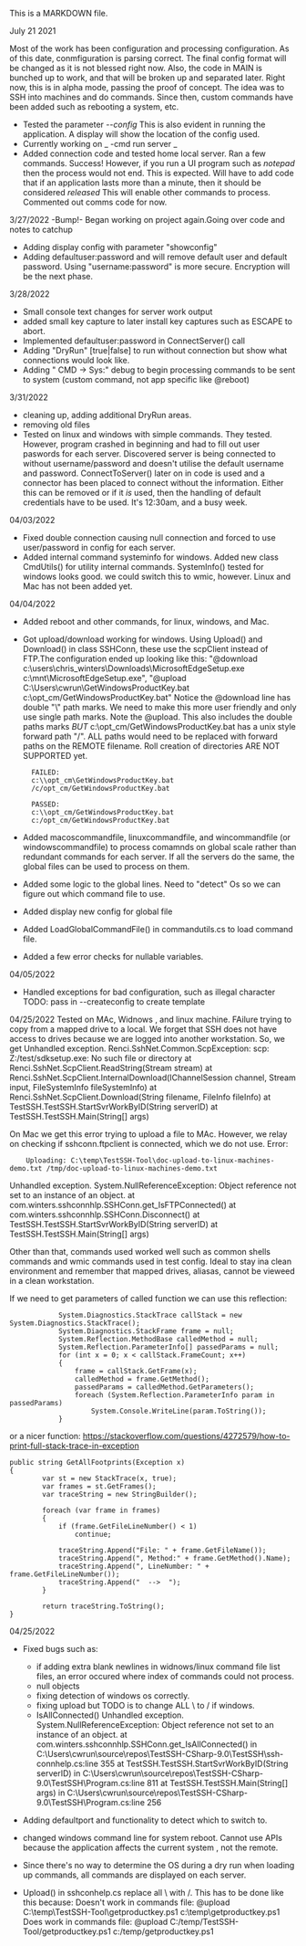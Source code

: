 ﻿This is a MARKDOWN file.

July 21 2021

Most of the work has been configuration and processing configuration. As of this date, conmfiguration is parsing correct. The final config format will 
be changed as it is not blessed right now. Also, the code in MAIN is bunched up to work, and that will be broken up and separated later. Right now, 
this is in alpha mode, passing the proof of concept. The idea was to SSH into machines and do commands. Since then, custom commands have been added 
such as rebooting a system, etc.



* Tested the parameter _--config <config file>_ This is also evident in running the application. A display will show the location of the config used.
* Currently working on _ -cmd run server <server ID>_
* Added connection code and tested home local server. Ran a few commands. Success! However, if you run a UI program such as _notepad_ then the process
would not end. This is expected. Will have to add code that if an application lasts more than a minute, then it should be considered _released_ 
This will enable other commands to process. Commented out comms code for now.

3/27/2022
-Bump!-
Began  working on project again.Going over code and notes to catchup
- Adding display config with parameter "showconfig"
- Adding defaultuser:password and will remove default user and default password. Using "username:password" is more secure. Encryption will be the next 
phase. 

3/28/2022
 - Small console text changes for server work output
 - added small key capture to later install key captures such as ESCAPE to abort.
 - Implemented defaultuser:password in ConnectServer() call
 - Adding "DryRun" [true|false] to run without connection but show what connections would look like.
 - Adding " CMD -> Sys:" debug to begin processing commands to be sent to system (custom command, not app specific like @reboot)

 3/31/2022
 - cleaning up, adding additional DryRun areas.
 - removing old files
 - Tested on linux and windows with simple commands. They tested. However, program crashed in beginning and had to fill out user paswords for each server. 
 Discovered server is being connected to without username/password and doesn't utilise the default username and password. ConnectToServer() later on in 
 code is used and a connector has been placed to connect without the information. Either this can be removed or if it _is_ used, then the handling of 
 default credentials have to be used. It's 12:30am, and a busy week. 

04/03/2022
- Fixed double connection causing null connection and forced to use user/password in config for each server.
- Added internal command systeminfo for windows. Added new class CmdUtils() for utility internal commands. SystemInfo() tested for windows looks good. 
we could switch this to wmic, however. Linux and Mac has not been added yet.

04/04/2022
- Added reboot and other commands, for linux, windows, and Mac.
- Got upload/download working for windows. Using Upload() and Download() in class SSHConn, these use the scpClient instead of FTP.The configuration ended
up looking like this:
        "@download c:\\users\\chris_winters\\Downloads\\MicrosoftEdgeSetup.exe  c:\\mnt\\MicrosoftEdgeSetup.exe",
        "@upload C:\\Users\\cwrun\\GetWindowsProductKey.bat c:\\opt_cm/GetWindowsProductKey.bat"
        Notice the @download line has double "\\" path marks. We need to make this more user friendly and only use single path marks.
        Note the @upload. This also includes the double paths marks _BUT_ c:\\opt_cm/GetWindowsProductKey.bat has a unix style forward path "/". ALL 
        paths would need to be replaced with forward paths on the REMOTE filename. Roll creation of directories ARE NOT SUPPORTED yet.
        
        FAILED:
        c:\\opt_cm\GetWindowsProductKey.bat
        /c/opt_cm/GetWindowsProductKey.bat

        PASSED:
        c:\\opt_cm/GetWindowsProductKey.bat
        c:/opt_cm/GetWindowsProductKey.bat

- Added macoscommandfile, linuxcommandfile, and wincommandfile (or windowscommandfile) to process comamnds on global scale rather than redundant commands for 
each server. If all the servers do the same, the global files can be used to process on them.
- Added some logic to the global lines. Need to "detect" Os so we can figure out which command file to use.
- Added display new config for global file
- Added LoadGlobalCommandFile() in commandutils.cs to load command file.
- Added a few error checks for nullable variables.

04/05/2022
- Handled exceptions for bad configuration, such as illegal character
TODO: pass in --createconfig to create template

04/25/2022
Tested on MAc, Widnows , and linux machine.
FAilure trying to copy from a mapped drive to a local. We forget that SSH does not have access to drives because we are logged into another workstation. 
So, we get
Unhandled exception. Renci.SshNet.Common.ScpException: scp: Z:/test/sdksetup.exe: No such file or directory
   at Renci.SshNet.ScpClient.ReadString(Stream stream)
   at Renci.SshNet.ScpClient.InternalDownload(IChannelSession channel, Stream input, FileSystemInfo fileSystemInfo)
   at Renci.SshNet.ScpClient.Download(String filename, FileInfo fileInfo)
   at TestSSH.TestSSH.StartSvrWorkByID(String serverID)
   at TestSSH.TestSSH.Main(String[] args)

On Mac we get this error trying to upload a file to MAc. However, we relay on checking if sshconn.ftpclient is connected, which we do not use. Error:


        Uploading: C:\temp\TestSSH-Tool\doc-upload-to-linux-machines-demo.txt /tmp/doc-upload-to-linux-machines-demo.txt
Unhandled exception. System.NullReferenceException: Object reference not set to an instance of an object.
   at com.winters.sshconnhlp.SSHConn.get_IsFTPConnected()
   at com.winters.sshconnhlp.SSHConn.Disconnect()
   at TestSSH.TestSSH.StartSvrWorkByID(String serverID)
   at TestSSH.TestSSH.Main(String[] args)

Other than that, commands used worked well such as common shells commands and wmic commands used in test config. Ideal to stay ina  clean environment and 
remember that mapped drives, aliasas, cannot be vieweed in a clean workstation.


If we need to get parameters of called function we can use this reflection:

```
            System.Diagnostics.StackTrace callStack = new System.Diagnostics.StackTrace();
            System.Diagnostics.StackFrame frame = null;
            System.Reflection.MethodBase calledMethod = null;
            System.Reflection.ParameterInfo[] passedParams = null;
            for (int x = 0; x < callStack.FrameCount; x++)
            {
                frame = callStack.GetFrame(x);
                calledMethod = frame.GetMethod();
                passedParams = calledMethod.GetParameters();
                foreach (System.Reflection.ParameterInfo param in passedParams)
                    System.Console.WriteLine(param.ToString());
            }
```
or a nicer function:
https://stackoverflow.com/questions/4272579/how-to-print-full-stack-trace-in-exception
```
public string GetAllFootprints(Exception x)
{
        var st = new StackTrace(x, true);
        var frames = st.GetFrames();
        var traceString = new StringBuilder();

        foreach (var frame in frames)
        {
            if (frame.GetFileLineNumber() < 1)
                continue;

            traceString.Append("File: " + frame.GetFileName());
            traceString.Append(", Method:" + frame.GetMethod().Name);
            traceString.Append(", LineNumber: " + frame.GetFileLineNumber());
            traceString.Append("  -->  ");
        }

        return traceString.ToString();
}
```

04/25/2022
- Fixed bugs such as:
  - if adding extra blank newlines in widnows/linux command file list files, an error occured where index of commands could not process.
  - null objects
  - fixing detection of windows os correctly.
  - fixing upload but TODO is to change ALL \ to / if windows.
  - IsAllConnected() 
  Unhandled exception. System.NullReferenceException: Object reference not set to an instance of an object.
   at com.winters.sshconnhlp.SSHConn.get_IsAllConnected() in C:\Users\cwrun\source\repos\TestSSH-CSharp-9.0\TestSSH\ssh-connhelp.cs:line 355
   at TestSSH.TestSSH.StartSvrWorkByID(String serverID) in C:\Users\cwrun\source\repos\TestSSH-CSharp-9.0\TestSSH\Program.cs:line 811
   at TestSSH.TestSSH.Main(String[] args) in C:\Users\cwrun\source\repos\TestSSH-CSharp-9.0\TestSSH\Program.cs:line 256

- Adding defaultport and functionality to detect which to switch to. 
- changed windows command line for system reboot. Cannot use APIs because the application affects the current system , not the remote.
- Since there's no way to determine the OS during a dry run when loading up commands, all commands are displayed on each server.
- Upload() in sshconhelp.cs replace all \ with /. This has to be done like this because:
Doesn't work in commands file:
@upload C:\temp\TestSSH-Tool\getproductkey.ps1 c:\temp\getproductkey.ps1
Does work in commands file:
@upload C:/temp/TestSSH-Tool/getproductkey.ps1 c:/temp/getproductkey.ps1

